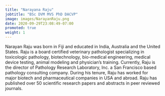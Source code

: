 ```yaml
---
title: "Narayana Raju"
jobtitle: "BSc DVM MVS PhD DACVP"
image: images/NarayanRaju.png
date: 2020-09-29T23:08:49-07:00
promoted: true
weight: 1
---
```




Narayan Raju was born in Fiji and educated in India, Australia and the United States. Raju is a board certified veterinary pathologist specializing in toxicologic pathology, biotechnology, bio-medical engineering, medical device testing, animal modeling and physician’s training. Currently, Raju is the director of Pathology Research Laboratory, Inc. a San Francisco based pathology consulting company. During his tenure, Raju has worked for major biotech and pharmaceutical companies in USA and abroad. Raju has published over 50 scientific research papers and abstracts in peer reviewed journals.